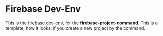 # Firebase Dev-Env

This is the firebase dev-env, for the **firebase-project-command**. This is a template, how it looks, if you create a new project by
the command.
